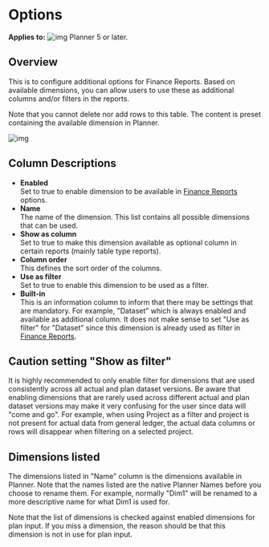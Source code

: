 # Options

**Applies to:** ![img](https://profitbasedocs.blob.core.windows.net/icons/yes-icon.png) Planner 5 or later.

## Overview
This is to configure additional options for Finance Reports. Based on available dimensions, you can allow users to use these as additional columns and/or filters in the reports.

Note that you cannot delete nor add rows to this table. The content is preset containing the available dimension in Planner.

![img](https://profitbasedocs.blob.core.windows.net/enduserhelp/images/report-setup-options-v5.JPG)

## Column Descriptions

- **Enabled**<br/>
Set to true to enable dimension to be available in [Finance Reports](../../financial-planning/finance-reports.md) options.
- **Name**<br/>
The name of the dimension. This list contains all possible dimensions that can be used.
- **Show as column**<br/>
Set to true to make this dimension available as optional column in certain reports (mainly table type reports).
- **Column order**<br/>
This defines the sort order of the columns.
- **Use as filter**<br/>
Set to true to enable this dimension to be used as a filter.
- **Built-in**<br/>
This is an information column to inform that there may be settings that are mandatory. For example, "Dataset" which is always enabled and available as additional column. It does not make sense to set "Use as filter" for "Dataset" since this dimension is already used as filter in [Finance Reports](../../financial-planning/finance-reports.md).


## Caution setting "Show as filter"
It is highly recommended to only enable filter for dimensions that are used consistently across all actual and plan dataset versions. Be aware that enabling dimensions that are rarely used across different actual and plan dataset versions may make it very confusing for the user since data will "come and go". For example, when using Project as a filter and project is not present for actual data from general ledger, the actual data columns or rows will disappear when filtering on a selected project.

## Dimensions listed

The dimensions listed in "Name" column is the dimensions available in Planner. Note that the names listed are the native Planner Names before you choose to rename them. For example, normally "Dim1" will be renamed to a more descriptive name for what Dim1 is used for.

Note that the list of dimensions is checked against enabled dimensions for plan input. If you miss a dimension, the reason should be that this dimension is not in use for plan input.
